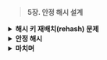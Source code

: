 > **5장. 안정 해시 설계**

<details><summary><b>해시 키 재배치(rehash) 문제</b></summary>
  
  ---
  
  ### 해시 키 재배치(rehash) 문제
    
  **부하를 균등하게 나누는 방법**
  
  - **$N$개의 캐시 서버**에 부하를 균등하게 나누는 방법
  - **해시 함수** **: `serverIndex = hash(key) % N`**, $N$은 서버의 개수
  - **예제)**
      - **가정 : 4대의 서버 사용**
      - **계산 :** 특정 키가 보관된 서버를 알아내기 위한 **나머지(Modular) 연산**
   
        <img src="https://github.com/Hyunuk17/large-scale-system-design/assets/102630597/72c7c536-1fae-4a9e-aaa5-7e21ec09aa0a" width="400px"/>
        
        <img src="https://github.com/Hyunuk17/large-scale-system-design/assets/102630597/0b8feb9d-e019-4e73-8ebd-ab2578eaf22e" width="400px"/>
  
          - **서버 풀(Server Pool)의 크기가 고정**
          - **데이터 분포가 균등한 경우**
      - **가정 : 1번 서버에 장애 발생, 서버 풀의 크기 3**
          
        <img src="https://github.com/Hyunuk17/large-scale-system-design/assets/102630597/c411272d-6e24-4806-aa3b-8846fff5fa82" width="400px"/>
   
        <img src="https://github.com/Hyunuk17/large-scale-system-design/assets/102630597/e4eb634f-5d86-4073-bf66-292ce23c297a" width="400px"/>
  
          - **나머지 연산(%)의 결과가 달라짐**
          - **대규모 캐시 미스(Cahe Miss) : 데이터가 없는 다른 서버에 접속**

  ---
</details>

<details>
  <summary><b>안정 해시</b></summary>
  
  ---
  
  ### 안정 해시
  
  **전통적 해시 테이블**
  
  - 슬롯의 수가 바뀌면 거의 대부분의 키를 재배치
  - **확장성에 취약**
  
  **안정 해시(Consistent Hash)**
  
  - **해시 테이블 크기가 조정될 때**, 평균적으로 오직 **$k/n$개의 키만 재배치**하는 기술
      - $k$ : 키의 개수
      - $n$ : 슬롯(slot)의 개수
  - 요청 또는 데이터를 **서버에 균등하게 나누기 위해** 일반적으로 사용
  
  **해시 공간과 해시 링**
  
  - **해시 함수 $f$**
      - SHA-1
      - 출력 값 범위 : $x_0, x_1, x_2 … x_n$
  - **해시 공간(Hash Space)**
      - 범위 : $0$ ~ $2^{160} -1$
      
    <img src="https://github.com/Hyunuk17/large-scale-system-design/assets/102630597/41ac1a2a-4d34-4cfa-bc67-eec72e1c37c1" width="400px"/>

      
  - **해시 링(Hash Ring)**
      - 해시 공간의 양쪽을 구부려 접어 원으로 만든 모양
      
    <img src="https://github.com/Hyunuk17/large-scale-system-design/assets/102630597/7b825c60-57f7-4284-b6de-f9f42c34c124" width="400px"/>

      
  
  **해시 서버**
  
  - **해시 함수 $f$**를 사용하여 **서버 IP**나 **이름**을 **해시 링 위에 대응** 시킨 것
      
    <img src="https://github.com/Hyunuk17/large-scale-system-design/assets/102630597/aa363299-a22d-455d-8ca0-5bebd4327c34" width="400px"/>

      
      - ex) 4개의 서버 $s_0, s_1, s_2, s_3$를 해시 링 위에 배치
  
  **해시 키**
  
  - **캐시할 키**를 **해시 링 위에 배치**
      
    <img src="https://github.com/Hyunuk17/large-scale-system-design/assets/102630597/f708d114-58a3-4094-a245-dcbb60b15e50" width="400px"/>

      
      - ex) 4개의 캐시할 키를 $k_0, k_1, k_2, k_3$를 해시 링 위에 배치
  
  **서버 조회**
  
  - 키의 위치로부터 **시계 방향으로 링을 탐색**하면서 **만나는 첫 번째 서버에 저장**
      
    <img src="https://github.com/Hyunuk17/large-scale-system-design/assets/102630597/08d54f24-c055-40f9-9163-4bdddfe67b25" width="400px"/>

      - ex) $k_1 → s_1, k_2 → s_2, k_3 → s_3, k_4 → s_4$
      
  
  **서버 추가**
  
  - 서버를 추가하더라도 **키 가운데 일부만 재배치**하면 됨
      
    <img src="https://github.com/Hyunuk17/large-scale-system-design/assets/102630597/88093e9b-6ed5-496a-bfac-57b35e35eaf4" width="400px"/>

      
      - ex) **$k_0 → s_4$(서버 추가, 키 재배치)** $→ s_0$, **다른 키들은 재배치되지 않음**
  
  **서버 제거**
  
  - 하나의 서버가 제거되면 **키 가운데 일부만 재배치**
      
    <img src="https://github.com/Hyunuk17/large-scale-system-design/assets/102630597/3d2c77ec-f75f-4162-8cf3-7e0093641781" width="400px"/>

      
      - ex) $s_1$**(삭제)**, $k_1 → s_2$**(재배치), 나머지 키에는 영향이 없음**
  
  **기본 구현법의 두 가지 문제**
  
  - **안정 해시 알고리즘**은 MIT에서 처음 제안됨
  - **기본 절차**
      - 서버와 키를 **균등 분포(Uniform Distribution) 해시 함수**로 해시 링에 배치
      - 키의 위치에서 **링을 시계 방향으로 탐색**하다 만나는 **최초의 서버에 키 저장**
  - **2가지 문제**
      - 1️⃣ **서버 추가/삭제 상황을 감안,** **파티션(Partition) 크기 균등 유지 불가능**
          - **파티션** : 인접한 서버 사이의 해시 공간
          - 각 서버의 파티션 크기가 너무 차이날 수 있음
          
        <img src="https://github.com/Hyunuk17/large-scale-system-design/assets/102630597/64f5be3e-b195-4569-9e58-cdd8ac3e2473" width="400px" />

          
          - ex) $s_1$**(삭제)**, $s_2$의 파티션이 다른 파티션 대비 **거의 2배**
      - 2️⃣ **키의 균등 분포(Uniform Distribution) 달성의 어려움**
          
        <img src="https://github.com/Hyunuk17/large-scale-system-design/assets/102630597/e3c05257-b773-49b9-b97c-d303faacd072" width="400px"/>

          
          - ex) $s_1$, $s_3$는 데이터를 거의 갖지 않음, **대부분의 키는 $s_2$에 보관**
          - **가상 노드(Virtual Node)** 또는 **복제(Replica)** 기법으로 해결
          
  
  **가상 노드(Virtual Node)**
  
  - **실제 노드 또는 서버를 가리키는 노드**
  - 하나의 서버는 **링 위에 여러 개의 가상 노드를 가질 수 있음**
      
    <img src="https://github.com/Hyunuk17/large-scale-system-design/assets/102630597/60dab80b-bcd3-4cbe-a2d6-ffb1a1ea6b9c" width="400px"/>

      
      - ex) $s_0, s_1$은 3개씩 가상 노드를 가지고 있음, $s_{0.0}, s_{0.1}, s_{0.2},\ \ s_{1.0}, s_{1.1}, s_{1.2}$
      - **각 서버는 여러 개 파티션을 관리**
  - **키의 위치에서 시계방향으로 링을 탐색, 만나는 최초의 가상 노드에 해당 키 저장**
      
    <img src="https://github.com/Hyunuk17/large-scale-system-design/assets/102630597/b94c9b36-aeff-46c7-80c2-94730f3ce0eb" width="400px"/>

      
      - ex) **$k_0$이 저장되는 서버** : 시계방향으로 처음만난 **$s_{1.1}$이 나타내는 서버 1**
  - **가상 노드의 개수를 늘리면 키의 분포는 점점 더 균등해짐**
      - **표준 편차(Standard Deviation)**가 작아져 데이터가 고르게 분포
      - ex) 100~200개 가상노드 사용 : 표준 편차 값은 평균의 5%~10%
      - 가상 노드 **데이터를 저장할 공간을 고려**하여 **타협적 결정(Trade-off)**
  
  **재배치할 키 결정**
  
  - 서버가 추가되거나 제거되면 **데이터 일부는 재배치**
  - **키를 재배치하는 범위 : 서버 추가**
      
    <img src="https://github.com/Hyunuk17/large-scale-system-design/assets/102630597/af0157de-1c10-4c8d-b4af-9c7c6df66dfd" width="400px"/>

      
      - ex) **$s_4$ 추가**, $s_3$ ~ $s_4$ 사이의 키들을 **$s_4$로 재배치**
  - **키를 재배치하는 범위 : 서버 삭제**
      
    <img src="https://github.com/Hyunuk17/large-scale-system-design/assets/102630597/de0db62f-c505-4114-95a8-da9166f984b5" width="400px"/>

      
      - ex) **$s_1$ 삭제**, 반시계 방향의 $s_0$ ~ $s_1$ 사이의 키 **$s_2$로 재배치**
      
  
  ---
</details>
<details>
  <summary><b>마치며</b></summary>
    
  ---
    
  ### 마치며
  
  **안정 해시의 이점**
  
  - 서버가 추가되거나 삭제될 때 **재배치되는 키의 수가 최소화**
  - **데이터가 보다 균등하게 분포하**게 되므로 **수평적 규모 확장성**을 달성하기 쉬움
  - **핫스팟(Hotspot) 키 문제**
      - **특정한 샤드(Shard)에 대한 접근**이 지나치게 빈번하면 **서버 과부하 문제**
      - 안정 해시는 **데이터를 좀 더 균등하게 분배**
  
  **이러한 기술들은 실제로 어디에 많이 쓰일까?**
  
  - **아마존 다이나모 데이터베이스(DynamoDB)의 파티셔닝 관련 컴포넌트**
      - Dynamo는 리더가 없는 복제시스템, 모든 노드에서 쓰기 요청처리 가능
      - 데이터를 여러 파티션에 분배, 사용할 때 안정 해시를 이용해 데이터 리밸런싱을 최소화
  - **아파치 카산드라(Apache Cassandra) 클러스터에서의 데이터 파티셔닝**
      - 데이터를 클러스터 내의 여러 노드에 분산
      - 파티셔닝 키를 해싱할 때 안정 해시를 사용
  - **디스코드(Discord)채팅 어플리케이션 - Elixir를 동시 사용자 오백만명으로 확장한 방법**
      - 새로운 유저가 들어왔을 때, 서버 클러스터 내에서 채널, 사용자 그룹을 특정 노드에 할당
      - 안정 해시를 사용하여 노드의 추가/삭제에 따른 리밸런싱을 최소화
  - **아카마이(Akamai) CDN**
      - 사용자의 요청을 전 세계에 분산된 캐시(컨텐츠) 서버에 효율적으로 라우팅
      - 서버가 추가/삭제 되더라도 요청 리밸런싱이 최소화 되도록 안정 해시를 사용
  - **매그래프(Meglev) 네트워크 로드 밸런서**
      - 구글이 만든 네트워크 로드밸런서로 트래픽을 균등하게 분산
  
  🍀**활용: Cassandra DB에서의 가상 노드**
  
  - **대용량의 데이터 시스템**을 관리하기 위해 개발된 DB
  - Cassandra DB는 가용성을 확보하기 위해 **여러 노드를 링 구조로 구성**
      
    <img src="https://github.com/Hyunuk17/large-scale-system-design/assets/102630597/084cbbb4-d6cc-4cf0-8976-c0f2ec1c9bdc" width="400px"/>

      
  - **어떤 노드에 저장할지 결정**하기 위해 **가상 노드(Virtual Node)** 개념 사용
      - 데이터를 균일하게 분산
      - 노드의 추가, 제거 시 데이터 이동, 복제, 리밸런싱에 높은 성능
      
    <img src="https://github.com/Hyunuk17/large-scale-system-design/assets/102630597/ae4bbb54-b59f-435f-9e86-ddfc84144086" width="400px" />

      
  
  ---
  
  **Reference**
  
  [안정 해시](https://jiwondev.tistory.com/299)
  
  [Cassandra](https://willseungh0.tistory.com/174)
  
  [Cassandra2](https://meetup.nhncloud.com/posts/58)

</details>
